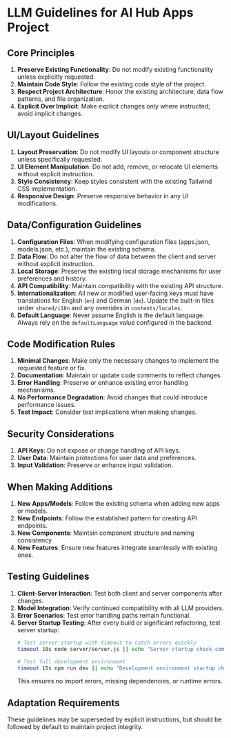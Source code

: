 # LLM Guidelines for AI Hub Apps Project

## Core Principles
1. **Preserve Existing Functionality**: Do not modify existing functionality unless explicitly requested.
2. **Maintain Code Style**: Follow the existing code style of the project.
3. **Respect Project Architecture**: Honor the existing architecture, data flow patterns, and file organization.
4. **Explicit Over Implicit**: Make explicit changes only where instructed; avoid implicit changes.

## UI/Layout Guidelines
1. **Layout Preservation**: Do not modify UI layouts or component structure unless specifically requested.
2. **UI Element Manipulation**: Do not add, remove, or relocate UI elements without explicit instruction.
3. **Style Consistency**: Keep styles consistent with the existing Tailwind CSS implementation.
4. **Responsive Design**: Preserve responsive behavior in any UI modifications.

## Data/Configuration Guidelines
1. **Configuration Files**: When modifying configuration files (apps.json, models.json, etc.), maintain the existing schema.
2. **Data Flow**: Do not alter the flow of data between the client and server without explicit instruction.
3. **Local Storage**: Preserve the existing local storage mechanisms for user preferences and history.
4. **API Compatibility**: Maintain compatibility with the existing API structure.
5. **Internationalization**: All new or modified user-facing keys must have translations for English (`en`) and German (`de`). Update the built-in files under `shared/i18n` and any overrides in `contents/locales`.
6. **Default Language**: Never assume English is the default language. Always rely on the `defaultLanguage` value configured in the backend.

## Code Modification Rules
1. **Minimal Changes**: Make only the necessary changes to implement the requested feature or fix.
2. **Documentation**: Maintain or update code comments to reflect changes.
3. **Error Handling**: Preserve or enhance existing error handling mechanisms.
4. **No Performance Degradation**: Avoid changes that could introduce performance issues.
5. **Test Impact**: Consider test implications when making changes.

## Security Considerations
1. **API Keys**: Do not expose or change handling of API keys.
2. **User Data**: Maintain protections for user data and preferences.
3. **Input Validation**: Preserve or enhance input validation.

## When Making Additions
1. **New Apps/Models**: Follow the existing schema when adding new apps or models.
2. **New Endpoints**: Follow the established pattern for creating API endpoints.
3. **New Components**: Maintain component structure and naming consistency.
4. **New Features**: Ensure new features integrate seamlessly with existing ones.

## Testing Guidelines
1. **Client-Server Interaction**: Test both client and server components after changes.
2. **Model Integration**: Verify continued compatibility with all LLM providers.
3. **Error Scenarios**: Test error handling paths remain functional.
4. **Server Startup Testing**: After every build or significant refactoring, test server startup:
   ```bash
   # Test server startup with timeout to catch errors quickly
   timeout 10s node server/server.js || echo "Server startup check completed"
   
   # Test full development environment
   timeout 15s npm run dev || echo "Development environment startup check completed"
   ```
   This ensures no import errors, missing dependencies, or runtime errors.

## Adaptation Requirements
These guidelines may be superseded by explicit instructions, but should be followed by default to maintain project integrity.